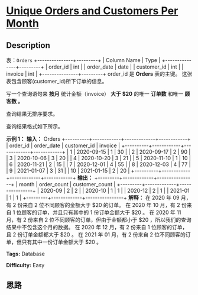 # [Unique Orders and Customers Per Month][title]

## Description

表：`Orders`
            +---------------+---------+    | Column Name   | Type    |    +---------------+---------+    | order_id      | int     |    | order_date    | date    |    | customer_id   | int     |    | invoice       | int     |    +---------------+---------+    order_id 是 **Orders** 表的主键。    这张表包含顾客(customer_id)所下订单的信息。    



写一个查询语句来 **按月** 统计金额（invoice） **大于 $20** 的唯一 **订单数** 和唯一 **顾客数 。**

查询结果无排序要求。

查询结果格式如下所示。



**示例 1：**
            **输入：**    Orders    +----------+------------+-------------+------------+    | order_id | order_date | customer_id | invoice    |    +----------+------------+-------------+------------+    | 1        | 2020-09-15 | 1           | 30         |    | 2        | 2020-09-17 | 2           | 90         |    | 3        | 2020-10-06 | 3           | 20         |    | 4        | 2020-10-20 | 3           | 21         |    | 5        | 2020-11-10 | 1           | 10         |    | 6        | 2020-11-21 | 2           | 15         |    | 7        | 2020-12-01 | 4           | 55         |    | 8        | 2020-12-03 | 4           | 77         |    | 9        | 2021-01-07 | 3           | 31         |    | 10       | 2021-01-15 | 2           | 20         |    +----------+------------+-------------+------------+    **输出：**    +---------+-------------+----------------+    | month   | order_count | customer_count |    +---------+-------------+----------------+    | 2020-09 | 2           | 2              |    | 2020-10 | 1           | 1              |    | 2020-12 | 2           | 1              |    | 2021-01 | 1           | 1              |    +---------+-------------+----------------+    **解释：**    在 2020 年 09 月，有 2 份来自 2 位不同顾客的金额大于 $20 的订单。    在 2020 年 10 月，有 2 份来自 1 位顾客的订单，并且只有其中的 1 份订单金额大于 $20 。    在 2020 年 11 月，有 2 份来自 2 位不同顾客的订单，但由于金额都小于 $20 ，所以我们的查询结果中不包含这个月的数据。    在 2020 年 12 月，有 2 份来自 1 位顾客的订单，且 2 份订单金额都大于 $20 。    在 2021 年 01 月，有 2 份来自 2 位不同顾客的订单，但只有其中一份订单金额大于 $20 。


**Tags:** Database

**Difficulty:** Easy

## 思路

[title]: https://leetcode-cn.com/problems/unique-orders-and-customers-per-month

